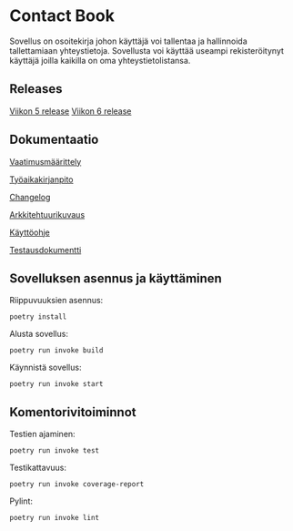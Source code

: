 # Contact Book

Sovellus on osoitekirja johon käyttäjä voi tallentaa ja hallinnoida tallettamiaan yhteystietoja. Sovellusta voi käyttää useampi rekisteröitynyt käyttäjä joilla kaikilla on oma yhteystietolistansa.

## Releases

[Viikon 5 release](https://github.com/ranven/contactbook/releases/tag/viikko5)
[Viikon 6 release](https://github.com/ranven/contactbook/releases/tag/viikko6)

## Dokumentaatio

[Vaatimusmäärittely](/dokumentaatio/vaatimusmaarittely.md)

[Työaikakirjanpito](/dokumentaatio/tuntikirjanpito.md)

[Changelog](/dokumentaatio/changelog.md)

[Arkkitehtuurikuvaus](/dokumentaatio/arkkitehtuuri.md)

[Käyttöohje](/dokumentaatio/kayttoohje.md)

[Testausdokumentti](/dokumentaatio/testaus.md)

## Sovelluksen asennus ja käyttäminen

Riippuvuuksien asennus:

`poetry install`

Alusta sovellus:

`poetry run invoke build`

Käynnistä sovellus:

`poetry run invoke start`

## Komentorivitoiminnot

Testien ajaminen:

`poetry run invoke test`

Testikattavuus:

`poetry run invoke coverage-report`

Pylint:

`poetry run invoke lint`
